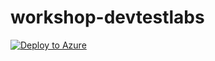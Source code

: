 # workshop-devtestlabs

[![Deploy to Azure](https://aka.ms/deploytoazurebutton)](https://portal.azure.com/#create/Microsoft.Template/uri/https%3A%2F%2Fraw.githubusercontent.com%2FCloudRepublic%2Fworkshop-devtestlabs%2Fmain%2Fazure-deploy.json)